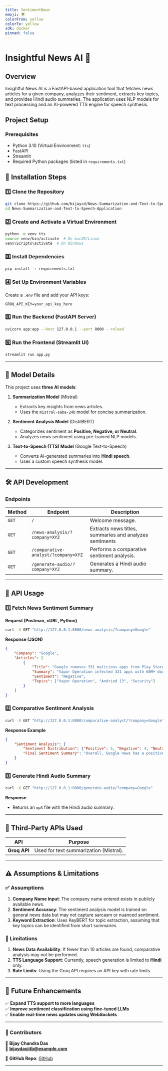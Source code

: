 ```yaml
---
title: SentimentNews
emoji: 🌍
colorFrom: yellow
colorTo: yellow
sdk: docker
pinned: false
---
```


# **Insightful News AI** 🤖

## Overview
Insightful News AI is a FastAPI-based application tool that fetches news articles for a given company, analyzes their sentiment, extracts key topics, and provides Hindi audio summaries. The application uses NLP models for text processing and an AI-powered TTS engine for speech synthesis.

## **Project Setup**  
### Prerequisites
- Python 3.10 (Virtual Environment: `tts`)
- FastAPI
- Streamlit
- Required Python packages (listed in `requirements.txt`)

## 🚀 Installation Steps

### **1️⃣ Clone the Repository**  
```bash
git clone https://github.com/bijaycd/News-Summarization-and-Text-to-Speech-Application.git
cd News-Summarization-and-Text-to-Speech-Application
```

### **2️⃣ Create and Activate a Virtual Environment**  
```bash
python -m venv tts
source venv/bin/activate  # On macOS/Linux
venv\Scripts\activate  # On Windows
```

### **3️⃣ Install Dependencies**  
```bash
pip install -r requirements.txt
```

### **4️⃣ Set Up Environment Variables**  
Create a `.env` file and add your API keys:  
```
GROQ_API_KEY=your_api_key_here
```

### **5️⃣ Run the Backend (FastAPI Server)**  
```bash
uvicorn app:app --host 127.0.0.1 --port 8000 --reload
```

### **6️⃣ Run the Frontend (Streamlit UI)**  
```bash
streamlit run app.py
```

---

## **🧠 Model Details**  

This project uses **three AI models**:  

1. **Summarization Model** (Mistral)  
   - Extracts key insights from news articles.  
   - Uses the `mistral-saba-24b` model for concise summarization.  

2. **Sentiment Analysis Model** (DistilBERT)
   - Categorizes sentiment as **Positive, Negative, or Neutral**.  
   - Analyzes news sentiment using pre-trained NLP models.  

3. **Text-to-Speech (TTS) Model** (Google Text-to-Speech)
   - Converts AI-generated summaries into **Hindi speech**.  
   - Uses a custom speech synthesis model.  

---

## **🛠 API Development**  

### **Endpoints**  

| Method | Endpoint                  | Description |
|--------|---------------------------|-------------|
| `GET`  | `/`                        | Welcome message. |
| `GET`  | `/news-analysis/?company=XYZ` | Extracts news titles, summaries and analyzes sentiments |
| `GET`  | `/comparative-analyst/?company=XYZ` | Performs a comparative sentiment analysis. |
| `GET`  | `/generate-audio/?company=XYZ` | Generates a Hindi audio summary. |

---

## **📡 API Usage**  

### **1️⃣ Fetch News Sentiment Summary**  
**Request (Postman, cURL, Python)**  
```bash
curl -X GET "http://127.0.0.1:8000/news-analysis/?company=Google"
```
**Response (JSON)**  
```json
{
    "Company": "Google",
    "Articles": [
        {
            "Title": "Google removes 331 malicious apps from Play Store",
            "Summary": "Vapor Operation infected 331 apps with 60M+ downloads, engaging in ad fraud and phishing...",
            "Sentiment": "Negative",
            "Topics": ["Vapor Operation", "Andriod 13", "Security"]
        }
    ]
}
```

### **2️⃣ Comparative Sentiment Analysis**  
```bash
curl -X GET "http://127.0.0.1:8000/comparative-analyst/?company=Google"
```
**Response Example**
```json
{
    "Sentiment Analysis": {
        "Sentiment Distribution": {"Positive": 5, "Negative": 4, "Neutral": 1},
        "Final Sentiment Summary": "Overall, Google news has a positive sentiment..."
    }
}
```

### **3️⃣ Generate Hindi Audio Summary**  
```bash
curl -X GET "http://127.0.0.1:8000/generate-audio/?company=Google"
```
**Response**  
- Returns an `mp3` file with the Hindi audio summary.

---

## **🔗 Third-Party APIs Used**  

| API       | Purpose |
|-----------|---------|
| **Groq API** | Used for text summarization (Mistral). |

---

## **⚠ Assumptions & Limitations**  

### **✅ Assumptions**  
1. **Company Name Input**: The company name entered exists in publicly available news.  
2. **Sentiment Accuracy**: The sentiment analysis model is trained on general news data but may not capture sarcasm or nuanced sentiment.  
3. **Keyword Extraction**: Uses KeyBERT for topic extraction, assuming that key topics can be identified from short summaries.  

### **🚨 Limitations**  
1. **News Data Availability**: If fewer than 10 articles are found, comparative analysis may not be performed.  
2. **TTS Language Support**: Currently, speech generation is limited to **Hindi** only.  
3. **Rate Limits**: Using the Groq API requires an API key with rate limits.  

---

## **📌 Future Enhancements**  
✅ **Expand TTS support to more languages**  
✅ **Improve sentiment classification using fine-tuned LLMs**  
✅ **Enable real-time news updates using WebSockets**

---

### **🔗 Contributors**  
👤 **Bijay Chandra Das**  
📧 **bijaydasiitb@example.com**  

📌 **GitHub Repo**: [GitHub](https://github.com/bijaycd/News-Summarization-and-Text-to-Speech-Application)  

---

